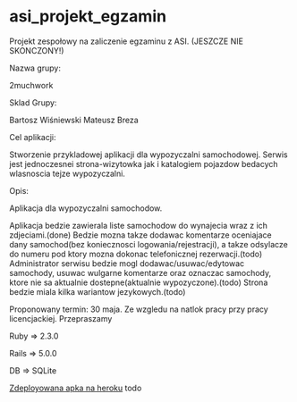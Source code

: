 # asi_projekt_egzamin
Projekt zespołowy na zaliczenie egzaminu z ASI. (JESZCZE NIE SKONCZONY!)

Nazwa grupy: 

2muchwork

Sklad Grupy:

Bartosz Wiśniewski
Mateusz Breza

Cel aplikacji:

Stworzenie przykladowej aplikacji dla wypozyczalni samochodowej. Serwis jest jednoczesnei strona-wizytowka jak i katalogiem pojazdow bedacych wlasnoscia tejze wypozyczalni. 

Opis:

Aplikacja dla wypozyczalni samochodow.


Aplikacja bedzie zawierala liste samochodow do wynajecia wraz z ich zdjeciami.(done) Bedzie mozna takze dodawac komentarze oceniajace dany samochod(bez koniecznosci logowania/rejestracji), a takze odsylacze do numeru pod ktory mozna dokonac telefonicznej rezerwacji.(todo) Administrator serwisu bedzie mogl dodawac/usuwac/edytowac samochody, usuwac wulgarne komentarze oraz oznaczac samochody, ktore nie sa aktualnie dostepne(aktualnie wypozyczone).(todo) Strona bedzie miala kilka wariantow jezykowych.(todo)


Proponowany termin: 30 maja. Ze wzgledu na natlok pracy przy pracy licencjackiej. Przepraszamy


Ruby => 2.3.0

Rails => 5.0.0

DB => SQLite

[Zdeployowana apka na heroku](http://carrtental.herokuapp.com/)     todo
